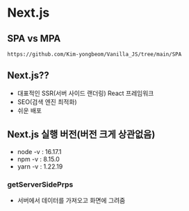 # Next.js

## SPA vs MPA
```
https://github.com/Kim-yongbeom/Vanilla_JS/tree/main/SPA
```

## Next.js??
- 대표적인 SSR(서버 사이드 랜더링) React 프레임워크
- SEO(검색 엔진 최적화)
- 쉬운 배포

## Next.js 실행 버전(버전 크게 상관없음)
- node -v : 16.17.1
- npm -v : 8.15.0
- yarn -v : 1.22.19

### getServerSidePrps
- 서버에서 데이터를 가져오고 화면에 그려줌
